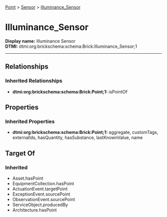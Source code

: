 [Point](../../Point.md) > [Sensor](../Sensor.md) > [Illuminance_Sensor](.)
# Illuminance_Sensor

**Display name:** Illuminance Sensor<br />
**DTMI:** dtmi:org:brickschema:schema:Brick:Illuminance_Sensor;1

---
## Relationships
### Inherited Relationships
* **dtmi:org:brickschema:schema:Brick:Point;1:** isPointOf
## Properties
### Inherited Properties
* **dtmi:org:brickschema:schema:Brick:Point;1:** aggregate, customTags, externalIds, hasQuantity, hasSubstance, lastKnownValue, name
## Target Of
### Inherited
* Asset.hasPoint
* EquipmentCollection.hasPoint
* ActuationEvent.targetPoint
* ExceptionEvent.sourcePoint
* ObservationEvent.sourcePoint
* ServiceObject.producedBy
* Architecture.hasPoint
